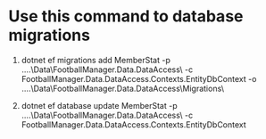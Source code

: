 # Use this command to database migrations
1. dotnet ef migrations add MemberStat -p ..\..\Data\FootballManager.Data.DataAccess\ -c FootballManager.Data.DataAccess.Contexts.EntityDbContext -o ..\..\Data\FootballManager.Data.DataAccess\Migrations\

2. dotnet ef database update MemberStat -p ..\..\Data\FootballManager.Data.DataAccess\ -c FootballManager.Data.DataAccess.Contexts.EntityDbContext